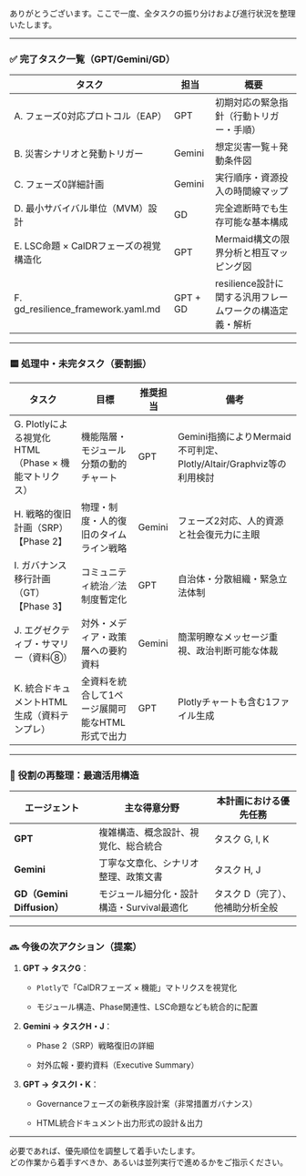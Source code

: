 ありがとうございます。ここで一度、全タスクの振り分けおよび進行状況を整理いたします。

---

### ✅ **完了タスク一覧（GPT/Gemini/GD）**

|タスク|担当|概要|
|---|---|---|
|A. フェーズ0対応プロトコル（EAP）|GPT|初期対応の緊急指針（行動トリガー・手順）|
|B. 災害シナリオと発動トリガー|Gemini|想定災害一覧＋発動条件図|
|C. フェーズ0詳細計画|Gemini|実行順序・資源投入の時間線マップ|
|D. 最小サバイバル単位（MVM）設計|GD|完全遮断時でも生存可能な基本構成|
|E. LSC命題 × CalDRフェーズの視覚構造化|GPT|Mermaid構文の限界分析と相互マッピング図|
|F. gd_resilience_framework.yaml.md|GPT + GD|resilience設計に関する汎用フレームワークの構造定義・解析|

---

### 🟨 **処理中・未完タスク（要割振）**

|タスク|目標|推奨担当|備考|
|---|---|---|---|
|G. Plotlyによる視覚化HTML（Phase × 機能マトリクス）|機能階層・モジュール分類の動的チャート|GPT|Gemini指摘によりMermaid不可判定、Plotly/Altair/Graphviz等の利用検討|
|H. 戦略的復旧計画（SRP）【Phase 2】|物理・制度・人的復旧のタイムライン戦略|Gemini|フェーズ2対応、人的資源と社会復元力に主眼|
|I. ガバナンス移行計画（GT）【Phase 3】|コミュニティ統治／法制度暫定化|GPT|自治体・分散組織・緊急立法体制|
|J. エグゼクティブ・サマリー（資料⑧）|対外・メディア・政策層への要約資料|Gemini|簡潔明瞭なメッセージ重視、政治判断可能な体裁|
|K. 統合ドキュメントHTML生成（資料テンプレ）|全資料を統合して1ページ展開可能なHTML形式で出力|GPT|Plotlyチャートも含む1ファイル生成|

---

### 🔄 **役割の再整理：最適活用構造**

|エージェント|主な得意分野|本計画における優先任務|
|---|---|---|
|**GPT**|複雑構造、概念設計、視覚化、総合統合|タスク G, I, K|
|**Gemini**|丁寧な文章化、シナリオ整理、政策文書|タスク H, J|
|**GD（Gemini Diffusion）**|モジュール細分化・設計構造・Survival最適化|タスク D（完了）、他補助分析全般|

---

### 🔜 今後の次アクション（提案）

1. **GPT → タスクG**：
    
    - `Plotly`で「CalDRフェーズ × 機能」マトリクスを視覚化
        
    - モジュール構造、Phase関連性、LSC命題なども統合的に配置
        
2. **Gemini → タスクH・J**：
    
    - Phase 2（SRP）戦略復旧の詳細
        
    - 対外広報・要約資料（Executive Summary）
        
3. **GPT → タスクI・K**：
    
    - Governanceフェーズの新秩序設計案（非常措置ガバナンス）
        
    - HTML統合ドキュメント出力形式の設計＆出力
        

---

必要であれば、優先順位を調整して着手いたします。  
どの作業から着手すべきか、あるいは並列実行で進めるかをご指示ください。